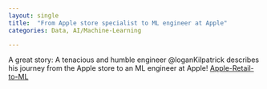 ```yaml
---
layout: single
title:  "From Apple store specialist to ML engineer at Apple"
categories: Data, AI/Machine-Learning

---
```

A great story: A tenacious and humble engineer @loganKilpatrick describes his journey from the Apple store to an ML engineer at Apple! 
[Apple-Retail-to-ML](https://podcasts.apple.com/us/podcast/from-apple-store-specialist-to-ml-engineer-at-apple/id1584430381?i=1000549837644)
